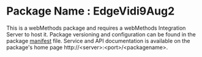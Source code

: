 # Package Name : EdgeVidi9Aug2
This is a webMethods package and requires a webMethods Integration Server to host it. Package versioning and configuration can be found in the package [manifest](./EdgeVidi9Aug2/manifest.v3) file. Service and API documentation is available on the package's home page http://&lt;server&gt;:&lt;port&gt;/&lt;packagename>.